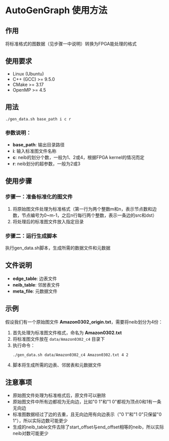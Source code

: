 # AutoGenGraph 使用方法

## 作用
将标准格式的图数据（见步骤一中说明）转换为FPGA能处理的格式

## 使用要求
* Linux (Ubuntu)
* C++ (GCC) >= 9.5.0
* CMake     >= 3.17
* OpenMP    >= 4.5

## 用法

```
./gen_data.sh base_path i c r
```

### 参数说明：
- **base_path**: 输出目录路径
- **i**: 输入标准图文件名称
- **c**: neib的划分个数，一般为1、2或4，根据FPGA kernel的情况而定
- **r**: neib划分的超参数，一般为2或3

## 使用步骤

### 步骤一：准备标准化的图文件
1. 将原始图文件处理为标准格式（第一行为两个整数m和n，表示节点数和边数，节点编号为0~m-1，之后n行每行两个整数，表示一条边的src和dst）
2. 将处理后的标准图文件放入指定目录

### 步骤二：运行生成脚本
执行gen_data.sh脚本，生成所需的数据文件和元数据

## 文件说明

- **edge_table**: 边表文件
- **neib_table**: 邻居表文件
- **meta_file**: 元数据文件

## 示例

假设我们有一个原始图文件 **Amazon0302_origin.txt**，需要将neib划分为4份：

1. 首先处理为标准图文件格式，命名为 **Amazon0302.txt**
2. 将标准图文件放在 `data/Amazon0302_c4` 目录下
3. 执行命令：
    ```
    ./gen_data.sh data/Amazon0302_c4 Amazon0302.txt 4 2
    ```
4. 脚本将生成所需的边表、邻居表和元数据文件

## 注意事项
- 原始图文件处理为标准格式后，原文件可以删除
- 原始图文件中所有边都视为无向边，比如"0 1"和"1 0"都视为顶点0和1有一条无向边
- 标准图数据经过了边的去重，且无向边用有向边表示（"0 1"和"1 0"只保留"0 1"），所以实际边数可能更少
- 生成的neib_table文件去除了start_offset与end_offset相等的neib，所以实际neib对数可能更少
